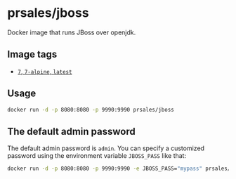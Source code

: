 # prsales/jboss

Docker image that runs JBoss over openjdk.

## Image tags

* [`7`, `7-alpine`, `latest`](https://github.com/paulosales/docker-jboss/blob/master/Dockerfile)

## Usage

```bash
docker run -d -p 8080:8080 -p 9990:9990 prsales/jboss
```

## The default admin password

The default admin password is `admin`. You can specify a customized password using the environment variable `JBOSS_PASS` like that:

```bash
docker run -d -p 8080:8080 -p 9990:9990 -e JBOSS_PASS="mypass" prsales/jboss
```
